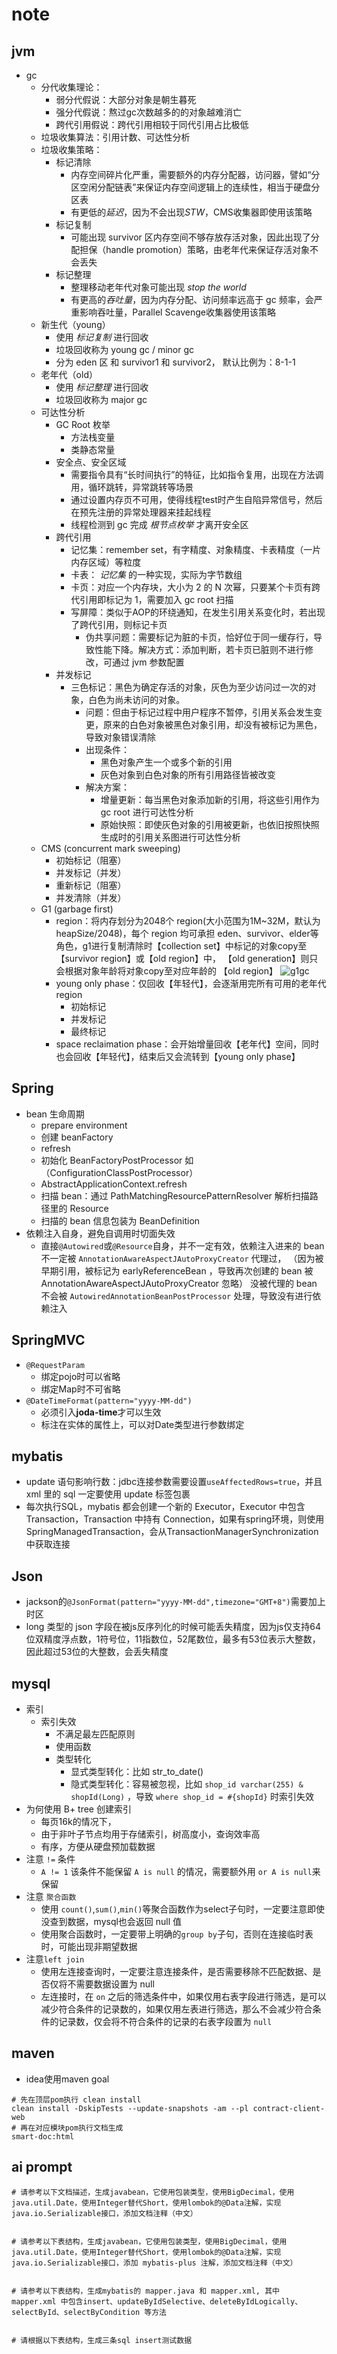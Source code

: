 # note

## jvm

- gc
  - 分代收集理论：
    - 弱分代假说：大部分对象是朝生暮死
    - 强分代假说：熬过gc次数越多的的对象越难消亡
    - 跨代引用假说：跨代引用相较于同代引用占比极低
  - 垃圾收集算法：引用计数、可达性分析
  - 垃圾收集策略：
    - 标记清除
      - 内存空间碎片化严重，需要额外的内存分配器，访问器，譬如“分区空闲分配链表”来保证内存空间逻辑上的连续性，相当于硬盘分区表
      - 有更低的*延迟*，因为不会出现*STW*，CMS收集器即使用该策略
    - 标记复制
      - 可能出现 survivor 区内存空间不够存放存活对象，因此出现了分配担保（handle promotion）策略，由老年代来保证存活对象不会丢失
    - 标记整理
      - 整理移动老年代对象可能出现 *stop the world*
      - 有更高的*吞吐量*，因为内存分配、访问频率远高于 gc 频率，会严重影响吞吐量，Parallel Scavenge收集器使用该策略
  - 新生代（young）
    - 使用 *标记复制* 进行回收
    - 垃圾回收称为 young gc / minor gc
    - 分为 eden 区 和 survivor1 和 survivor2， 默认比例为：8-1-1
  - 老年代（old）
    - 使用 *标记整理* 进行回收
    - 垃圾回收称为 major gc
  - 可达性分析
    - GC Root 枚举
      - 方法栈变量
      - 类静态常量
    - 安全点、安全区域
      - 需要指令具有“长时间执行”的特征，比如指令复用，出现在方法调用，循环跳转，异常跳转等场景
      - 通过设置内存页不可用，使得线程test时产生自陷异常信号，然后在预先注册的异常处理器来挂起线程
      - 线程检测到 gc 完成 *根节点枚举* 才离开安全区
    - 跨代引用
      - 记忆集：remember set，有字精度、对象精度、卡表精度（一片内存区域）等粒度
      - 卡表： *记忆集* 的一种实现，实际为字节数组
      - 卡页：对应一个内存块，大小为 2 的 N 次幂，只要某个卡页有跨代引用即标记为 1，需要加入 gc root 扫描
      - 写屏障：类似于AOP的环绕通知，在发生引用关系变化时，若出现了跨代引用，则标记卡页
        - 伪共享问题：需要标记为脏的卡页，恰好位于同一缓存行，导致性能下降。解决方式：添加判断，若卡页已脏则不进行修改，可通过 jvm 参数配置
    - 并发标记
      - 三色标记：黑色为确定存活的对象，灰色为至少访问过一次的对象，白色为尚未访问的对象。
        - 问题：但由于标记过程中用户程序不暂停，引用关系会发生变更，原来的白色对象被黑色对象引用，却没有被标记为黑色，导致对象错误清除
        - 出现条件：
          - 黑色对象产生一个或多个新的引用
          - 灰色对象到白色对象的所有引用路径皆被改变
        - 解决方案：
          - 增量更新：每当黑色对象添加新的引用，将这些引用作为 gc root 进行可达性分析
          - 原始快照：即使灰色对象的引用被更新，也依旧按照快照生成时的引用关系图进行可达性分析
  - CMS (concurrent mark sweeping)
    - 初始标记（阻塞）
    - 并发标记（并发）
    - 重新标记（阻塞）
    - 并发清除（并发）
  - G1 (garbage first)
    - region：将内存划分为2048个 region(大小范围为1M~32M，默认为heapSize/2048)，每个 region 均可承担 eden、survivor、elder等角色，g1进行复制清除时【collection set】中标记的对象copy至【survivor region】或【old region】中，
    【old generation】则只会根据对象年龄将对象copy至对应年龄的 【old region】
    ![g1gc](./img/g1gc-cycle.png)
    - young only phase：仅回收【年轻代】，会逐渐用完所有可用的老年代region
      - 初始标记
      - 并发标记
      - 最终标记
    - space reclaimation phase：会开始增量回收【老年代】空间，同时也会回收【年轻代】，结束后又会流转到【young only phase】
    

## Spring

- bean 生命周期
  - prepare environment
  - 创建 beanFactory
  - refresh
  - 初始化 BeanFactoryPostProcessor 如（ConfigurationClassPostProcessor）
  - AbstractApplicationContext.refresh
  - 扫描 bean：通过 PathMatchingResourcePatternResolver 解析扫描路径里的 Resource
  - 扫描的 bean 信息包装为 BeanDefinition
- 依赖注入自身，避免自调用时切面失效
  - 直接`@Autowired`或`@Resource`自身，并不一定有效，依赖注入进来的 bean 不一定被 `AnnotationAwareAspectJAutoProxyCreator` 代理过，
  （因为被早期引用，被标记为 earlyReferenceBean ，导致再次创建的 bean 被 AnnotationAwareAspectJAutoProxyCreator 忽略）
  没被代理的 bean 不会被 `AutowiredAnnotationBeanPostProcessor` 处理，导致没有进行依赖注入

## SpringMVC

- `@RequestParam`
  - 绑定pojo时可以省略
  - 绑定Map时不可省略
- `@DateTimeFormat(pattern="yyyy-MM-dd")`
  - 必须引入**joda-time**才可以生效
  - 标注在实体的属性上，可以对Date类型进行参数绑定

## mybatis

- update 语句影响行数：jdbc连接参数需要设置`useAffectedRows=true`，并且 xml 里的 sql 一定要使用 update 标签包裹
- 每次执行SQL，mybatis 都会创建一个新的 Executor，Executor 中包含 Transaction，Transaction 中持有 Connection，如果有spring环境，则使用SpringManagedTransaction，会从TransactionManagerSynchronization中获取连接

## Json

- jackson的`@JsonFormat(pattern="yyyy-MM-dd",timezone="GMT+8")`需要加上时区
- long 类型的 json 字段在被js反序列化的时候可能丢失精度，因为js仅支持64位双精度浮点数，1符号位，11指数位，52尾数位，最多有53位表示大整数，因此超过53位的大整数，会丢失精度

## mysql

- 索引
  - 索引失效
    - 不满足最左匹配原则
    - 使用函数
    - 类型转化
      - 显式类型转化：比如 str_to_date()
      - 隐式类型转化：容易被忽视，比如 `shop_id varchar(255) & shopId(Long)` ，导致 `where shop_id = #{shopId}` 时索引失效
- 为何使用 B+ tree 创建索引
  - 每页16k的情况下，
  - 由于非叶子节点均用于存储索引，树高度小，查询效率高
  - 有序，方便从硬盘预加载数据
- 注意 `!=` 条件
  - `A != 1` 该条件不能保留 `A is null` 的情况，需要额外用 `or A is null`来保留
- 注意 `聚合函数` 
  - 使用 `count()`,`sum()`,`min()`等聚合函数作为select子句时，一定要注意即使没查到数据，mysql也会返回 null 值
  - 使用聚合函数时，一定要带上明确的`group by`子句，否则在连接临时表时，可能出现非期望数据
- 注意`left join`
  - 使用左连接查询时，一定要注意连接条件，是否需要移除不匹配数据、是否仅将不需要数据设置为 null
  - 左连接时，在 `on` 之后的筛选条件中，如果仅用右表字段进行筛选，是可以减少符合条件的记录数的，如果仅用左表进行筛选，那么不会减少符合条件的记录数，仅会将不符合条件的记录的右表字段置为 `null`


## maven

- idea使用maven goal
```shell
# 先在顶层pom执行 clean install
clean install -DskipTests --update-snapshots -am --pl contract-client-web
# 再在对应模块pom执行文档生成
smart-doc:html
```

## ai prompt

```shell
# 请参考以下文档描述，生成javabean，它使用包装类型，使用BigDecimal，使用java.util.Date，使用Integer替代Short，使用lombok的@Data注解，实现java.io.Serializable接口，添加文档注释（中文）


# 请参考以下表结构，生成javabean，它使用包装类型，使用BigDecimal，使用java.util.Date，使用Integer替代Short，使用lombok的@Data注解，实现java.io.Serializable接口，添加 mybatis-plus 注解，添加文档注释（中文）


# 请参考以下表结构，生成mybatis的 mapper.java 和 mapper.xml, 其中 mapper.xml 中包含insert、updateByIdSelective、deleteByIdLogically、selectById、selectByCondition 等方法


# 请根据以下表结构，生成三条sql insert测试数据
```